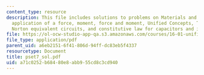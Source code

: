 ```yaml
---
content_type: resource
description: This file includes solutions to problems on Materials and Structures,
  application of a force, moment, force and moment, Unified Concepts, Thevinin and
  Norton equivalent circuits, and constitutive law for capacitors and inductors.
file: https://ol-ocw-studio-app-qa.s3.amazonaws.com/courses/16-01-unified-engineering-i-ii-iii-iv-fall-2005-spring-2006/a71c0252b68480e8abb955cd8c3cd940_pset7_sol.pdf
file_type: application/pdf
parent_uid: a6eb2151-6f41-806d-94ff-dc83eb5f4337
resourcetype: Document
title: pset7_sol.pdf
uid: a71c0252-b684-80e8-abb9-55cd8c3cd940
---
```

